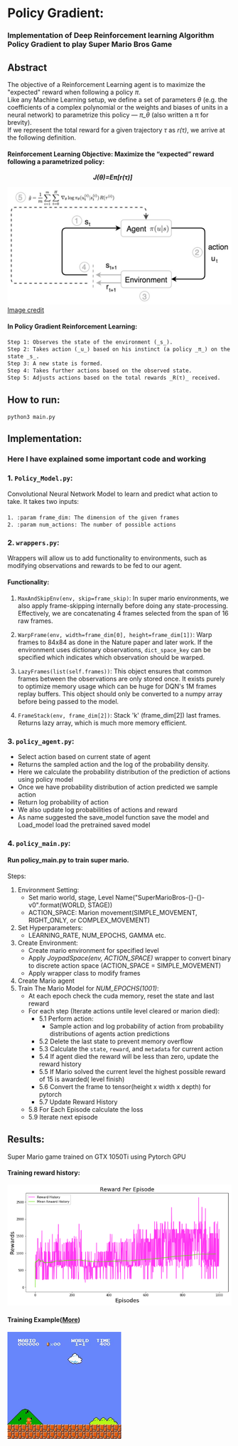 # Policy Gradient:
### Implementation of Deep Reinforcement learning Algorithm Policy Gradient to play Super Mario Bros Game
    
## Abstract

The objective of a Reinforcement Learning agent is to maximize the "expected" reward when following a policy *π*.<br />
Like any Machine Learning setup, we define a set of parameters *θ* (e.g. the coefficients of a complex polynomial or the weights and biases of units in a neural network) to parametrize this policy — *π_θ* (also written a π for brevity).<br />
If we represent the total reward for a given trajectory *τ* as *r(τ)*, we arrive at the following definition. <br />
#### Reinforcement Learning Objective: Maximize the “expected” reward following a parametrized policy: <br />
&nbsp;&nbsp;&nbsp;&nbsp;&nbsp;&nbsp;&nbsp;&nbsp;&nbsp;&nbsp;&nbsp;&nbsp;&nbsp;&nbsp;&nbsp;&nbsp;&nbsp;&nbsp;&nbsp;&nbsp;&nbsp;&nbsp;&nbsp;&nbsp;&nbsp;&nbsp;&nbsp;&nbsp;&nbsp;&nbsp;&nbsp;&nbsp;&nbsp;&nbsp;&nbsp;&nbsp;&nbsp;&nbsp;&nbsp;&nbsp;&nbsp;&nbsp;&nbsp;&nbsp;&nbsp;&nbsp;&nbsp;&nbsp; **_J(θ)=Eπ​[r(τ)]_**


![DQN](/Images/policy_gradient.png)
[Image credit](https://cdn-images-1.medium.com/max/1600/1*94EI9DpoXnWa6oLHvh14pw.jpeg)

#### In Policy Gradient Reinforcement Learning:<br />
    Step 1: Observes the state of the environment (_s_).
    Step 2: Takes action (_u_) based on his instinct (a policy _π_) on the state _s_.
    Step 3: A new state is formed.
    Step 4: Takes further actions based on the observed state.
    Step 5: Adjusts actions based on the total rewards _R(τ)_ received.

## How to run:
    python3 main.py

## Implementation: 
### Here I have explained some important code and working

### 1. `Policy_Model.py`: 
Convolutional Neural Network Model to learn and predict what action to take. 
It takes two inputs:
#### 
    1. :param frame_dim: The dimension of the given frames
    2. :param num_actions: The number of possible actions

### 2. `wrappers.py`:
Wrappers will allow us to add functionality to environments, such as modifying observations and rewards to be fed to our agent.
#### Functionality:
1. `MaxAndSkipEnv(env, skip=frame_skip)`: In super mario environments, we also apply frame-skipping internally before doing any state-processing. Effectively, we are concatenating 4 frames selected from the span of 16 raw frames.

2. `WarpFrame(env, width=frame_dim[0], height=frame_dim[1])`: Warp frames to 84x84 as done in the Nature paper and later work. If the environment uses dictionary observations, `dict_space_key` can be specified which indicates which observation should be warped.

3. `LazyFrames(list(self.frames))`: This object ensures that common frames between the observations are only stored once. It exists purely to optimize memory usage which can be huge for DQN's 1M frames replay buffers. This object should only be converted to a numpy array before being passed to the model.

4. `FrameStack(env, frame_dim[2])`: Stack 'k' (frame_dim[2]) last frames. Returns lazy array, which is much more memory efficient.
    
### 3. `policy_agent.py`:
- Select action based on current state of agent
- Returns the sampled action and the log of the probability density.
- Here we calculate the probability distribution of the prediction of actions using policy model
- Once we have probability distribution of action predicted we sample action
- Return log probability of action
- We also update log probabilities of actions and reward
- As name suggested the save_model function save the model and Load_model load the pretrained saved model

### 4. `policy_main.py`:
#### Run policy_main.py to train super mario. 
Steps:
1. Environment Setting:
    - Set mario world, stage, Level Name("SuperMarioBros-{}-{}-v0".format(WORLD, STAGE))
    - ACTION_SPACE: Marion movement(SIMPLE_MOVEMENT, RIGHT_ONLY, or COMPLEX_MOVEMENT)
2. Set Hyperparameters:
    - LEARNING_RATE, NUM_EPOCHS, GAMMA etc.
3. Create Environment:
    - Create mario environment for specified level
    - Apply *JoypadSpace(env, ACTION_SPACE)* wrapper to convert binary to discrete action space (ACTION_SPACE = SIMPLE_MOVEMENT)
    - Apply wrapper class to modify frames
4. Create Mario agent
5. Train The Mario Model for *NUM_EPOCHS(1001)*:<br />
    - At each epoch check the cuda memory, reset the state and last reward<br />
    - For each step (Iterate actions untile level cleared or marion died):
        - 5.1 Perform action:
            - Sample action and log probability of action from probability distributions of agents action predictions
        - 5.2 Delete the last state to prevent memory overflow
        - 5.3 Calculate the `state`, `reward`, and `metadata` for current action
        - 5.4 If agent died the reward will be less than zero, update the reward history
        - 5.5 If Mario solved the current level the highest possible reward of 15 is awarded( level finish)
        - 5.6 Convert the frame to tensor(height x width x depth) for pytorch
        - 5.7 Update Reward History
    - 5.8 For Each Episode calculate the loss
    - 5.9 Iterate next episode

## Results:
Super Mario game trained on GTX 1050Ti using Pytorch GPU
#### Training reward history:
![](/Images/Policy_gradient_reward.png)

#### Training Example([More](/Policy_Gradient/video/))
![](/Images/policy_gradient_train.gif)

